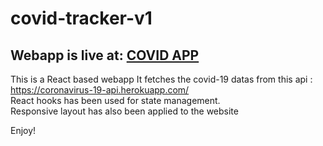 # covid-tracker-v1

## Webapp is live at: [COVID APP](https://tsensei.github.io/covid-tracker-v1/)

This is a React based webapp
It fetches the covid-19 datas from this api : https://coronavirus-19-api.herokuapp.com/  
React hooks has been used for state management.  
Responsive layout has also been applied to the website  

Enjoy!
